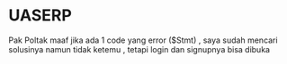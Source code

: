 # UASERP
Pak Poltak maaf jika ada 1 code yang error ($Stmt) , saya sudah mencari solusinya namun tidak ketemu , tetapi login dan signupnya bisa dibuka
